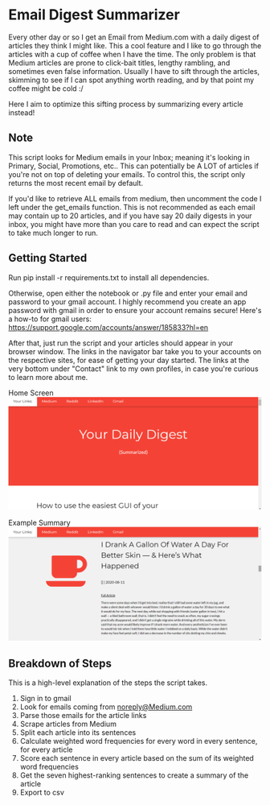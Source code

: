 # Email Digest Summarizer

Every other day or so I get an Email from Medium.com with a daily digest of articles they think I might like.
This a cool feature and I like to go through the articles with a cup of coffee when I have the time. The only problem is
that Medium articles are prone to click-bait titles, lengthy rambling, and sometimes even false information. 
Usually I have to sift through the articles, skimming to see if I can spot anything worth reading, and by that point my coffee might be cold :/

Here I aim to optimize this sifting process by summarizing every article instead!

## Note
This script looks for Medium emails in your Inbox; meaning it's looking in Primary, Social, Promotions, etc.. This can potentially be A LOT of articles if you're not
on top of deleting your emails. To control this, the script only returns the most recent email by default. 

If you'd like to retrieve ALL emails from medium, then uncomment the code I left under the get_emails function. This is not recommended as each email may contain up to 20 articles, and if you have say 20 daily digests in your inbox, you might have more than you care to read and can expect the script to take much longer to run.

## Getting Started
Run pip install -r requirements.txt to install all dependencies.

Otherwise, open either the notebook or .py file and enter your email and password to your gmail account. I highly recommend you create an app password with gmail in order to ensure your account remains secure! Here's a how-to for gmail users: https://support.google.com/accounts/answer/185833?hl=en

After that, just run the script and your articles should appear in your browser window. The links in the navigator bar take you to your accounts on the respective sites, for ease of getting your day started. The links at the very bottom under "Contact" link to my own profiles, in case you're curious to learn more about me.

Home Screen
![](/ex2.png)

Example Summary
![](/ex1.png)

## Breakdown of Steps
This is a high-level explanation of the steps the script takes.
1. Sign in to gmail
2. Look for emails coming from noreply@Medium.com
3. Parse those emails for the article links
4. Scrape articles from Medium
5. Split each article into its sentences
6. Calculate weighted word frequencies for every word in every sentence, for every article
7. Score each sentence in every article based on the sum of its weighted word frequencies
8. Get the seven highest-ranking sentences to create a summary of the article
9. Export to csv
